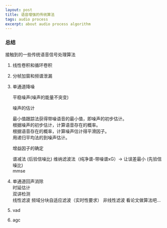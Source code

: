 ```yaml
---
layout: post
title: 语音增强的传统算法
tags: audio process
excerpt: about audio process algorithm
---  
```


### 总结  

接触到的一些传统语音信号处理算法  

1. 线性卷积和循环卷积     
2. 分帧加窗和频谱泄漏     
3. 单通道降噪    	
	
	平稳噪声(噪声的能量不突变)

	噪声的估计   

	最小值跟踪法获得带噪语音的最小值，即噪声的初步估计。    
	根据噪声的初步估计，计算语音存在的概率。    
	根据语音存在的概率，计算噪声估计得平滑因子。  
	用递归平均法的到噪声估计。  

	增益因子的确定  

	谱减法 	(后验信噪比)
	维纳滤波法（纯净谱-带噪谱xG）-> 让误差最小  (先验信噪比)   
	mmse 

 
4. 单通道回声消除    
	时延估计   
	双讲检测    
	线性滤波
		频域分块自适应滤波（实时性要求）
	非线性滤波 
		看论文做算法吧...
5. vad
6. agc